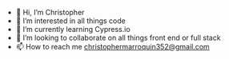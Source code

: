 - 👋 Hi, I’m Christopher 
- 👀 I’m interested in all things code
- 🌱 I’m currently learning Cypress.io
- 💞️ I’m looking to collaborate on all things front end or full stack 
- 📫 How to reach me christophermarroquin352@gmail.com

<!---
cmarro3/cmarro3 is a ✨ special ✨ repository because its `README.md` (this file) appears on your GitHub profile.
You can click the Preview link to take a look at your changes.
--->
